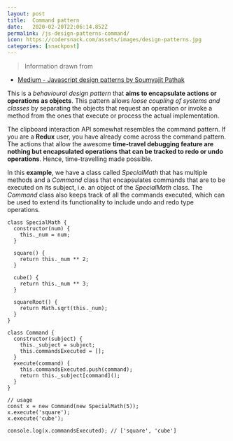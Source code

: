 ```yaml
---
layout: post
title:  Command pattern
date:   2020-02-20T22:06:14.852Z
permalink: /js-design-patterns-command/
icon: https://codersnack.com/assets/images/design-patterns.jpg
categories: [snackpost]
---
```


> Information drawn from 
- [Medium - Javascript design patterns by Soumyajit Pathak](https://medium.com/better-programming/javascript-design-patterns-25f0faaaa15)

This is a *behavioural design pattern* that **aims to encapsulate actions or operations as objects**. This pattern allows *loose coupling of systems and classes* by separating the objects that request an operation or invoke a method from the ones that execute or process the actual implementation.

The clipboard interaction API somewhat resembles the command pattern. If you are a **Redux** user, you have already come across the command pattern. The actions that allow the awesome **time-travel debugging feature are nothing but encapsulated operations that can be tracked to redo or undo operations**. Hence, time-travelling made possible.

In this **example**, we have a class called *SpecialMath* that has multiple methods and a *Command* class that encapsulates commands that are to be executed on its subject, i.e. an object of the *SpecialMath* class. The *Command* class also keeps track of all the commands executed, which can be used to extend its functionality to include undo and redo type operations.

```
class SpecialMath {
  constructor(num) {
    this._num = num;
  }

  square() {
    return this._num ** 2;
  }

  cube() {
    return this._num ** 3;
  }

  squareRoot() {
    return Math.sqrt(this._num);
  }
}

class Command {
  constructor(subject) {
    this._subject = subject;
    this.commandsExecuted = [];
  }
  execute(command) {
    this.commandsExecuted.push(command);
    return this._subject[command]();
  }
}

// usage
const x = new Command(new SpecialMath(5));
x.execute('square');
x.execute('cube');

console.log(x.commandsExecuted); // ['square', 'cube']
```